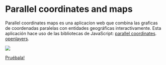 # Parallel coordinates and maps

Parallel coordinates maps es una aplicacíon web que combina las graficas de coordenadas paralelas con entidades geográficas interactivamente. Esta aplicación hace uso de las bibliotecas de JavaScript:
[parallel coordinates](https://syntagmatic.github.io/parallel-coordinates/).
[openlayers](https://openlayers.org/).

<img src="screenshot.png">


[Pruébala!](http://pc.magrat.mine.nu)
